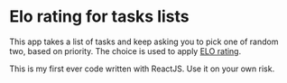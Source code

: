# Elo rating for tasks lists

This app takes a list of tasks and keep asking you to pick one of random two, based on priority. The choice is used to apply [ELO rating](https://en.wikipedia.org/wiki/Elo_rating_system).

This is my first ever code written with ReactJS. Use it on your own risk.

